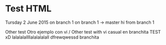 # Test HTML
Tursday 2 June 2015
on branch 1 
on branch 1 -> master
hi from branch 1

Other test
Otro ejemplo con vi / Other test with vi
  casual en branchita TEST  xD 
lalalalallllalalalalall
dfrewqwessd branchita
